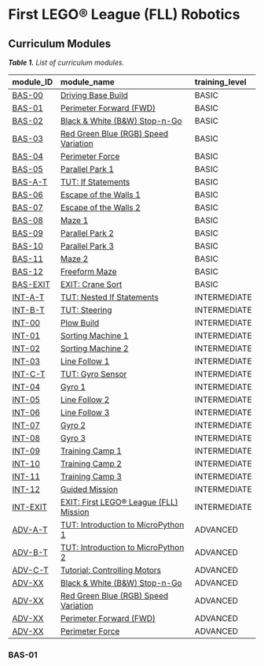 # First LEGO®️ League (FLL) Robotics

## Curriculum Modules

<tabcaption>

<i>**Table 1.** List of curriculum modules.</i>

</tabcaption>

| module_ID                    | module_name                                                                               | training_level |
|:-----------------------------|:------------------------------------------------------------------------------------------|:---------------|
| [BAS-00](#BAS-00)            | [Driving Base Build](1_basic/BAS-00_Driving-Base-Build.pdf)                               | BASIC          |
| [BAS-01](#BAS-01)          | [Perimeter Forward (FWD)](1_basic/BAS-01_Perimeter-FWD.llsp3)                             | BASIC          |
| [BAS-02](#BAS-02)            | [Black & White (B&W) Stop-n-Go](1_basic/BAS-02_B&W-Stop-n-Go.llsp3)                       | BASIC          |
| [BAS-03](#BAS-03)            | [Red Green Blue (RGB) Speed Variation](1_basic/BAS-03_RGB-Speed-Variation.llsp3)          | BASIC          |
| [BAS-04](#BAS-04)            | [Perimeter Force](1_basic/BAS-04_Perimeter-Force.llsp3)                                   | BASIC          |
| [BAS-05](#BAS-05)            | [Parallel Park 1](1_basic/BAS-05_Parallel-Park-1.llsp3)                                   | BASIC          |
| [BAS-A-T](#BAS-A-T)          | [TUT: If Statements](1_intermediate/BAS-A-T_If-Then-Statements.llsp3)                     | BASIC          |
| [BAS-06](#BAS-06)            | [Escape of the Walls 1](1_basic/BAS-06_Escape-of-the-Walls-1.llsp3)                       | BASIC          |
| [BAS-07](#BAS-07)            | [Escape of the Walls 2](1_basic/BAS-07_Escape-of-the-Walls-2.llsp3)                       | BASIC          |
| [BAS-08](#BAS-08)            | [Maze 1](1_basic/BAS-08_Maze-1.llsp3)                                                     | BASIC          |
| [BAS-09](#BAS-09)            | [Parallel Park 2](1_basic/BAS-09_Parallel-Park-2.llsp3)                                   | BASIC          |
| [BAS-10](#BAS-10)            | [Parallel Park 3](1_basic/BAS-10_Parallel-Park-3.llsp3)                                   | BASIC          |
| [BAS-11](#BAS-11)            | [Maze 2](1_basic/BAS-11_Maze-2.llsp3)                                                     | BASIC          |
| [BAS-12](#BAS-12)            | [Freeform Maze](1_basic/BAS-12_Freeform-Maze.llsp3)                                       | BASIC          |
| [BAS-EXIT](#BAS-EXIT)        | [EXIT: Crane Sort](2_intermediate/BAS-EXIT_Crane-Sort.llsp3)                              | BASIC          |
| [INT-A-T](#INT-A-T)          | [TUT: Nested If Statements](2_intermediate/INT-A-T_Nested-If-Statements.llsp3)            | INTERMEDIATE   |
| [INT-B-T](#INT-B-T)          | [TUT: Steering](2_intermediate/INT-B-T_Steering.llsp3)                                    | INTERMEDIATE   |
| [INT-00](#INT-00)            | [Plow Build](2_intermediate/INT-00_Plow-Build.pdf)                                        | INTERMEDIATE   |
| [INT-01](#INT-01)            | [Sorting Machine 1](2_intermediate/INT-01_Sorting-Machine-1.llsp3)                        | INTERMEDIATE   |
| [INT-02](#INT-02)            | [Sorting Machine 2](2_intermediate/INT-02_Sorting-Machine-2.llsp3)                        | INTERMEDIATE   |
| [INT-03](#INT-03)            | [Line Follow 1](2_intermediate/INT-03_Line-Follow-1.llsp3)                                | INTERMEDIATE   |
| [INT-C-T](#INT-C-T)          | [TUT: Gyro Sensor](2_intermediate/INT-C-T_Gyro-Sensor.llsp3)                              | INTERMEDIATE   |
| [INT-04](#INT-04)            | [Gyro 1](2_intermediate/INT-04_Gyro-1.llsp3)                                              | INTERMEDIATE   |
| [INT-05](#INT-05)            | [Line Follow 2](2_intermediate/INT-05_Line-Follow-2.llsp3)                                | INTERMEDIATE   |
| [INT-06](#INT-06)            | [Line Follow 3](2_intermediate/INT-06_Line-Follow-3.llsp3)                                | INTERMEDIATE   |
| [INT-07](#INT-07)            | [Gyro 2](2_intermediate/INT-07_Gyro-2.llsp3)                                              | INTERMEDIATE   |
| [INT-08](#INT-08)            | [Gyro 3](2_intermediate/INT-08_Gyro-3.llsp3)                                              | INTERMEDIATE   |
| [INT-09](#INT-09)            | [Training Camp 1](2_intermediate/INT-09_Training-Camp-1.llsp3)                            | INTERMEDIATE   |
| [INT-10](#INT-10)            | [Training Camp 2](2_intermediate/INT-10_Training-Camp-2.llsp3)                            | INTERMEDIATE   |
| [INT-11](#INT-11)            | [Training Camp 3](2_intermediate/INT-11_Training-Camp-3.llsp3)                            | INTERMEDIATE   |
| [INT-12](#INT-12)            | [Guided Mission](2_intermediate/INT-12_Guided-Mission.llsp3)                              | INTERMEDIATE   |
| [INT-EXIT](#INT-EXIT)        | [EXIT: First LEGO®️ League (FLL) Mission](2_intermediate/INT-EXIT_FLL-Mission.llsp3)       | INTERMEDIATE   |
| [ADV-A-T](#ADV-A-T)          | [TUT: Introduction to MicroPython 1](3_advanced/ADV-A-T_Intro-to-MicroPython-1.llsp3)     | ADVANCED       |
| [ADV-B-T](#ADV-B-T)          | [TUT: Introduction to MicroPython 2](3_advanced/ADV-B-T_Intro-to-MicroPython-2.llsp3)     | ADVANCED       |
| [ADV-C-T](#ADV-C-T)          | [Tutorial: Controlling Motors](3_advanced/ADV-C-T_Controlling-Motors.llsp3)               | ADVANCED       |
| [ADV-XX](#ADV-XX)            | [Black & White (B&W) Stop-n-Go](3_advanced/ADV-XX_B&W-Stop-n-Go.llsp3)                    | ADVANCED       |
| [ADV-XX](#ADV-XX)            | [Red Green Blue (RGB) Speed Variation](3_advanced/ADV-XX_RGB-Speed-Variation.llsp3)       | ADVANCED       |
| [ADV-XX](#ADV-XX)            | [Perimeter Forward (FWD)](3_advanced/ADV-XX_Perimeter-FWD.llsp3)                          | ADVANCED       |
| [ADV-XX](#ADV-XX)            | [Perimeter Force](3_advanced/ADV-XX_Perimeter-Force.llsp3)                                | ADVANCED       |

### BAS-01
